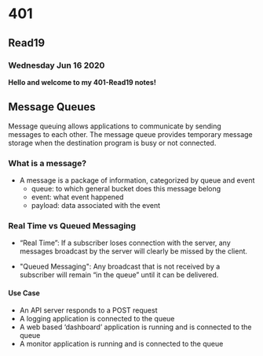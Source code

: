 # 401

## Read19

### Wednesday Jun 16 2020

**Hello and welcome to my 401-Read19 notes!**

## Message Queues

Message queuing allows applications to communicate by sending messages to each other. The message queue provides temporary message storage when the destination program is busy or not connected.

### What is a message?

- A message is a package of information, categorized by queue and event
    - queue: to which general bucket does this message belong
    - event: what event happened
    - payload: data associated with the event

### Real Time vs Queued Messaging

- “Real Time”: If a subscriber loses connection with the server, any messages broadcast by the server will clearly be missed by the client.

- "Queued Messaging": Any broadcast that is not received by a subscriber will remain “in the queue” until it can be delivered.

#### Use Case

- An API server responds to a POST request
- A logging application is connected to the queue
- A web based ‘dashboard’ application is running and is connected to the queue
- A monitor application is running and is connected to the queue
